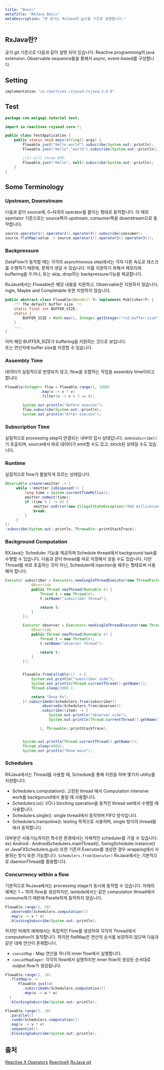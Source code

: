 ```yaml
---
title: "Basic"
metaTitle: "RXJava Basic"
metaDescription: "본 문서는 RxJava의 git을 구조로 설명합니다."
---
```


## RxJava란?

공식 git 기준으로 다음과 같이 설명 되어 있습니다.
Reactive programming의 java extension.
Observable sequence들을 통해서 async, event-based를 구성합니다.

## Setting

```gradle
implementation "io.reactivex.rxjava3:rxjava:3.0.0"
```

## Test

```java
package com.malgogi.tutorial.test;

import io.reactivex.rxjava3.core.*;

public class TestApplication {
    public static void main(String[] args) {
        Flowable.just("Hello world").subscribe(System.out::println);
        Flowable.just("Hello","world").subscribe(System.out::println);

        //It will throw NPE.
        Flowable.just("Hello", null).subscribe(System.out::println);
    }
}
```

## Some Terminology

### Upstream, Downstream

다음과 같이 source에, 0~N개의 operator를 붙이는 형태로 동작합니다.
이 때의 opertator 기준으로는 source쪽이 upstream, consumer쪽을 downstream으로 동작합니다.

```java
source.operator1().operator2().operator3().subscribe(consumer);
source.flatMap(value -> source.operator1().operator2().operator3());
```

### Backpressure

DataFlow가 동작할 때는 각각의 asynchronous step에서는 각자 다른 속도로 태스크를 수행하기 때문에, 문제가 생길 수 있습니다. 이를 지원하기 위해서
메모리에 buffering을 두거나, 또는 skip, drop하는 backpressure기능을 제공합니다.

RxJava에서는 Flowable은 해당 내용을 지원하고, Observable은 지원하지 않습니다.
ingle, Maybe and Completable 또한 지원하지 않습니다.

```java
public abstract class Flowable<@NonNull T> implements Publisher<T> {
    /** The default buffer size. */
    static final int BUFFER_SIZE;
    static {
        BUFFER_SIZE = Math.max(1, Integer.getInteger("rx3.buffer-size", 128));
    }
    ....
}
```

아마 해당 BUFFER_SIZE가 buffering을 지원하는 것으로 보입니다. <br/>
또는 연산자에 buffer size를 지정할 수 있습니다.

### Assembly Time

데이터가 실질적으로 반영되지 않고, flow을 조합하는 작업을 assembly time이라고 합니다.

```java
Flowable<Integer> flow = Flowable.range(1, 1000)
                .map(v -> v * v)
                .filter(v -> v % 3 == 0);

        System.out.println("Before execute");
        flow.subscribe(System.out::println);
        System.out.println("After execute");
```

### Subscription Time

실질적으로 processing step이 연결되는 내부의 임시 상태입니다.
```doOnSubscribe()``` 가 호출되며, source에서 바로 데이터가 emit할 수도 있고, block된 상태일 수도 있습니다.

### Runtime
실질적으로 flow가 활발하게 흐르는 상태입니다.

```java
Observable.create(emitter -> {
     while (!emitter.isDisposed()) {
         long time = System.currentTimeMillis();
         emitter.onNext(time);
         if (time % 2 != 0) {
             emitter.onError(new IllegalStateException("Odd millisecond!"));
             break;
         }
     }
})
.subscribe(System.out::println, Throwable::printStackTrace);
```

### Background Computation

RXJava는 Scheduler 기능을 제공하며 Schedule thread에서 background task를 수행할 수 있습니다. 다음과 같이 thread를 따로 지정해서 넣을 수도 있습니다. 다만 Thread를 바로 호출하는 것이 아닌, Scheduler에 injection을 해주는 형태로써 사용해야 합니다.

```java
Executor subscriber = Executors.newSingleThreadExecutor(new ThreadFactory() {
            @Override
            public Thread newThread(Runnable r) {
                Thread t = new Thread(r);
                t.setName("subscriber thread");

                return t;
            }
        });

        Executor observer = Executors.newSingleThreadExecutor(new ThreadFactory() {
            @Override
            public Thread newThread(Runnable r) {
                Thread t = new Thread(r);
                t.setName("observer thread");

                return t;
            }
        });


        Flowable.fromCallable(() -> {
            System.out.println("subscriber side");
            System.out.println(Thread.currentThread().getName());
            Thread.sleep(3000 );

            return "Done Rx";
        }).subscribeOn(Schedulers.from(subscriber))
                .observeOn(Schedulers.from(observer))
                .subscribe((item) -> {
                    System.out.println("observer side");
                    System.out.println(Thread.currentThread().getName());

                }, Throwable::printStackTrace);


        System.out.println(Thread.currentThread().getName());
        Thread.sleep(4000);
        System.out.println("Done main");
```

### Schedulers

RXJava에서는 Thread를 사용할 때, Schedule을 통해 지원을 하며 몇가지 utility를 지원합니다.

- Schedulers.computation(): 고정된 thread 에서 Computation intensive work를 backgorund에서 돌릴 때 사용합니다.
- Schedulers.io(): I/O나 blocking operation을 동적인 thread set에서 수행할 때 사용합니다.
- Schedulers.single(): single thread에서 동작하며 FIFO 방식입니다.
- Schedulers.trampoline(): testing 목적으로 사용하며, single 방식의 thread들에서 동작합니다.

대부분은 사용가능하지만 특수한 환경에서는 자체적인 scheduler를 가질 수 있습니다.
ex) Android : AndroidSchedulers.mainThread(), SwingScheduler.instance() or JavaFXSchedulers.gui()
또한 기존의 Executor를 생성한 경우 wrapping에서 사용하는 방식 또한 가능합니다. ```Schedulers.from(Executor)```
RxJava에서는 기본적으로 daemonThread를 활용합니다.

### Concurrency within a flow

기본적으로 RxJava에서는 processing stage가 동시에 동작할 수 있습니다.
아래의 예제는 1 ~ 10의 flow을 생성하지만,
lambda에서는 같은 computation thread에서 consume하기 때문에 Paralle하게 동작하지 않습니다.

```java
Flowable.range(1, 10)
  .observeOn(Schedulers.computation())
  .map(v -> v * v)
  .blockingSubscribe(System.out::println);
```

하지만 아래의 예제에서는 독립적인 Flow를 생성하여 각각의 Thread에서 computation이 동작합니다.
하지만 flatMap은 연산의 순서를 보장하지 않으며 다음과 같은 대체 연산이 존재합니다.

- ```concatMap``` : Map 연산을 하나의 inner flow에서 실행합니다.
- ```concatMapEager```: 각각의 flow에서 실행하지만 inner flow의 생성된 순서대로 output flow가 생성됩니다.

```java
Flowable.range(1, 10)
  .flatMap(v ->
      Flowable.just(v)
        .subscribeOn(Schedulers.computation())
        .map(w -> w * w)
  )
  .blockingSubscribe(System.out::println);
```

```java
Flowable.range(1, 10)
  .parallel()
  .runOn(Schedulers.computation())
  .map(v -> v * v)
  .sequential()
  .blockingSubscribe(System.out::println);
```

## 출처

[Reactive X Operators](http://reactivex.io/documentation/operators.html)
[ReactiveX](http://reactivex.io/)
[RxJava git](https://github.com/ReactiveX/RxJava)